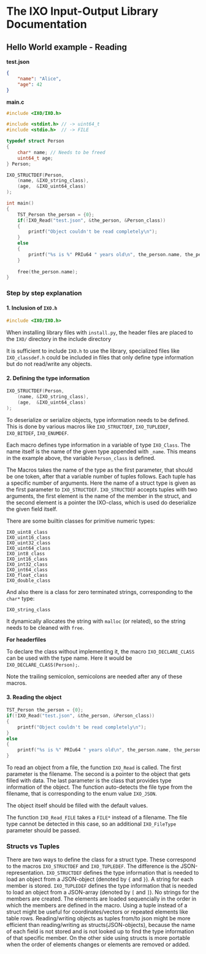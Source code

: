 # The IXO Input-Output Library Documentation

## Hello World example - Reading

**test.json**
```json
{
    "name": "Alice",
    "age": 42
}
```



**main.c**
```c
#include <IXO/IXO.h>

#include <stdint.h> // -> uint64_t
#include <stdio.h>  // -> FILE

typedef struct Person
{
    char* name; // Needs to be freed
    uint64_t age;
} Person;

IXO_STRUCTDEF(Person,
    (name, &IXO_string_class),
    (age,  &IXO_uint64_class)
);

int main()
{
    TST_Person the_person = {0};
    if(!IXO_Read("test.json", &the_person, &Person_class))
    {
        printf("Object couldn't be read completely\n");
    }
    else
    {
        printf("%s is %" PRIu64 " years old\n", the_person.name, the_person.age);
    }
    
    free(the_person.name);
}
```

### Step by step explanation
#### 1. Inclusion of `IXO.h`
```c
#include <IXO/IXO.h>
```
When installing library files with `install.py`, the header files are
placed to the `IXO/` directory in the include directory

It is sufficient to include `IXO.h` to use the library, specialized files like
`IXO_classdef.h` could be included in files that only define type information
but do not read/write any objects.

#### 2. Defining the type information
```c
IXO_STRUCTDEF(Person,
    (name, &IXO_string_class),
    (age,  &IXO_uint64_class)
);
```

To deserialize or serialize objects, type information needs to be defined.
This is done by various macros like `IXO_STRUCTDEF`, `IXO_TUPLEDEF`,
`IXO_BITDEF`, `IXO_ENUMDEF`.

Each macro defines type information in a variable of type `IXO_Class`. The name
itself is the name of the given type appended with `_name`. This means in the
example above, the variable `Person_class` is defined.

The Macros takes the name of the type as the first parameter, that should be
one token, after that a variable number of tuples follows. Each tuple has
a specific number of arguments. Here the name of a struct type is given as
the first parameter to `IXO_STRUCTDEF`. `IXO_STRUCTDEF` accepts tuples with
two arguments, the first element is the name of the member in the struct, and
the second element is a pointer the IXO-class, which is used do deserialize
the given field itself.

There are some builtin classes for primitive numeric types:

```
IXO_uint8_class
IXO_uint16_class
IXO_uint32_class
IXO_uint64_class
IXO_int8_class
IXO_int16_class
IXO_int32_class
IXO_int64_class
IXO_float_class
IXO_double_class
```

And also there is a class for zero terminated strings, corresponding to the
`char*` type:

```
IXO_string_class
```

It dynamically allocates the string with `malloc` (or related), so the
string needs to be cleaned with `free`.

**For headerfiles**

To declare the class without implementing it, the macro `IXO_DECLARE_CLASS`
can be used with the type name. Here it would be `IXO_DECLARE_CLASS(Person);`.

Note the trailing semicolon, semicolons are needed after any of these macros.

#### 3. Reading the object
```c
TST_Person the_person = {0};
if(!IXO_Read("test.json", &the_person, &Person_class))
{
    printf("Object couldn't be read completely\n");
}
else
{
    printf("%s is %" PRIu64 " years old\n", the_person.name, the_person.age);
}
```

To read an object from a file, the function `IXO_Read` is called.
The first parameter is the filename. The second
is a pointer to the object that gets filled with data. The last parameter
is the class that provides type information of the object.
The function auto-detects the file type from the filename, that is
corresponding to the enum value `IXO_JSON`.

The object itself should be filled with the default values.

The function `IXO_Read_FILE` takes a `FILE*` instead of a filename. The file
type cannot be detected in this case, so an additional `IXO_FileType` parameter
should be passed.

### Structs vs Tuples

There are two ways to define the class for a struct type. These correspond to
the macros `IXO_STRUCTDEF` and `IXO_TUPLEDEF`. The difference is the
JSON-representation. `IXO_STRUCTDEF` defines the type information that is
needed to load an object from a JSON-object (denoted by `{` and `}`).
A string for each member is stored.
`IXO_TUPLEDEF` defines the type information that is needed to load an object
from a JSON-array (denoted by `[` and `]`). No strings for the members are
created. The elements are loaded sequencially in the order in which the
members are defined in the macro. Using a tuple instead of a struct might be
useful for coordinates/vectors or repeated elements like table rows.
Reading/writing objects as tuples from/to json might be more efficient than
reading/writing as structs(JSON-objects), because the name of each field
is not stored and is not looked up to find the type information of that
specific member. On the other side using structs is more portable when the
order of elements changes or elements are removed or added.
